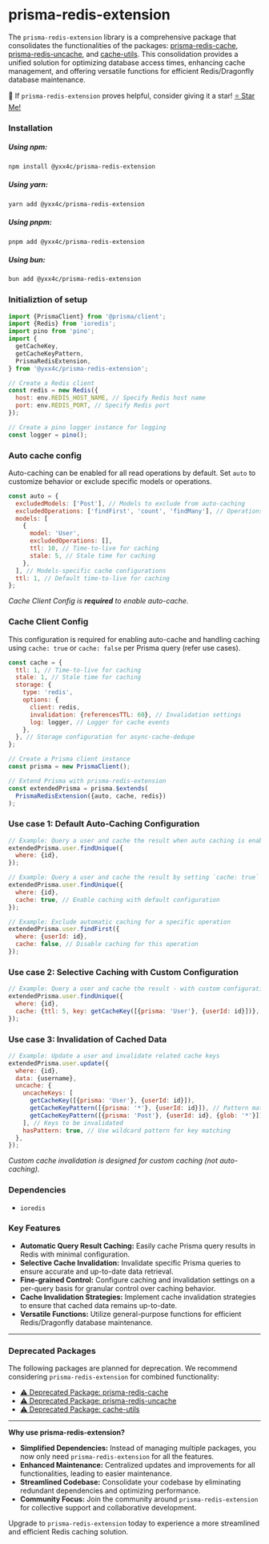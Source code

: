 # prisma-redis-extension

The `prisma-redis-extension` library is a comprehensive package that consolidates the functionalities of the packages: [prisma-redis-cache](https://github.com/yxx4c/prisma-redis-cache), [prisma-redis-uncache](https://github.com/yxx4c/prisma-redis-uncache), and [cache-utils](https://github.com/yxx4c/cache-utils). This consolidation provides a unified solution for optimizing database access times, enhancing cache management, and offering versatile functions for efficient Redis/Dragonfly database maintenance.

🚀 If `prisma-redis-extension` proves helpful, consider giving it a star! [⭐ Star Me!](https://github.com/yxx4c/prisma-redis-extension)

### **Installation**

##### **Using npm:**

```bash
npm install @yxx4c/prisma-redis-extension
```

##### **Using yarn:**

```bash
yarn add @yxx4c/prisma-redis-extension
```

##### **Using pnpm:**

```bash
pnpm add @yxx4c/prisma-redis-extension
```

##### **Using bun:**

```bash
bun add @yxx4c/prisma-redis-extension
```

### Initializtion of setup

```javascript
import {PrismaClient} from '@prisma/client';
import {Redis} from 'ioredis';
import pino from 'pino';
import {
  getCacheKey,
  getCacheKeyPattern,
  PrismaRedisExtension,
} from '@yxx4c/prisma-redis-extension';

// Create a Redis client
const redis = new Redis({
  host: env.REDIS_HOST_NAME, // Specify Redis host name
  port: env.REDIS_PORT, // Specify Redis port
});

// Create a pino logger instance for logging
const logger = pino();
```

### Auto cache config

Auto-caching can be enabled for all read operations by default. Set `auto` to customize behavior or exclude specific models or operations.

```javascript
const auto = {
  excludedModels: ['Post'], // Models to exclude from auto-caching
  excludedOperations: ['findFirst', 'count', 'findMany'], // Operations to exclude from auto-caching
  models: [
    {
      model: 'User',
      excludedOperations: [],
      ttl: 10, // Time-to-live for caching
      stale: 5, // Stale time for caching
    },
  ], // Models-specific cache configurations
  ttl: 1, // Default time-to-live for caching
};
```

_Cache Client Config is **required** to enable auto-cache._

### Cache Client Config

This configuration is required for enabling auto-cache and handling caching using `cache: true` or `cache: false` per Prisma query (refer use cases).

```javascript
const cache = {
  ttl: 1, // Time-to-live for caching
  stale: 1, // Stale time for caching
  storage: {
    type: 'redis',
    options: {
      client: redis,
      invalidation: {referencesTTL: 60}, // Invalidation settings
      log: logger, // Logger for cache events
    },
  }, // Storage configuration for async-cache-dedupe
};

// Create a Prisma client instance
const prisma = new PrismaClient();

// Extend Prisma with prisma-redis-extension
const extendedPrisma = prisma.$extends(
  PrismaRedisExtension({auto, cache, redis})
);
```

### Use case 1: Default Auto-Caching Configuration

```javascript
// Example: Query a user and cache the result when auto caching is enabled
extendedPrisma.user.findUnique({
  where: {id},
});

// Example: Query a user and cache the result by setting `cache: true` to toggle auto cache
extendedPrisma.user.findUnique({
  where: {id},
  cache: true, // Enable caching with default configuration
});

// Example: Exclude automatic caching for a specific operation
extendedPrisma.user.findFirst({
  where: {userId: id},
  cache: false, // Disable caching for this operation
});
```

### Use case 2: Selective Caching with Custom Configuration

```javascript
// Example: Query a user and cache the result - with custom configuration
extendedPrisma.user.findUnique({
  where: {id},
  cache: {ttl: 5, key: getCacheKey([{prisma: 'User'}, {userId: id}])},
});
```

### Use case 3: Invalidation of Cached Data

```javascript
// Example: Update a user and invalidate related cache keys
extendedPrisma.user.update({
  where: {id},
  data: {username},
  uncache: {
    uncacheKeys: [
      getCacheKey([{prisma: 'User'}, {userId: id}]),
      getCacheKeyPattern([{prisma: '*'}, {userId: id}]), // Pattern matching under a specific key, eg: prisma:*:userId:1234
      getCacheKeyPattern([{prisma: 'Post'}, {userId: id}, {glob: '*'}]), // Utilizing the key 'glob' to create a wildcard region, eg: prisma:post:userId:1234:*
    ], // Keys to be invalidated
    hasPattern: true, // Use wildcard pattern for key matching
  },
});
```

_Custom cache invalidation is designed for custom caching (not auto-caching)._

### Dependencies

- `ioredis`

### Key Features

- **Automatic Query Result Caching:** Easily cache Prisma query results in Redis with minimal configuration.
- **Selective Cache Invalidation:** Invalidate specific Prisma queries to ensure accurate and up-to-date data retrieval.
- **Fine-grained Control:** Configure caching and invalidation settings on a per-query basis for granular control over caching behavior.
- **Cache Invalidation Strategies:** Implement cache invalidation strategies to ensure that cached data remains up-to-date.
- **Versatile Functions:** Utilize general-purpose functions for efficient Redis/Dragonfly database maintenance.

---

### Deprecated Packages

The following packages are planned for deprecation. We recommend considering `prisma-redis-extension` for combined functionality:

- [⚠️ Deprecated Package: prisma-redis-cache](https://github.com/yxx4c/prisma-redis-cache)
- [⚠️ Deprecated Package: prisma-redis-uncache](https://github.com/yxx4c/prisma-redis-uncache)
- [⚠️ Deprecated Package: cache-utils](https://github.com/yxx4c/cache-utils)

---

**Why use prisma-redis-extension?**

- **Simplified Dependencies:** Instead of managing multiple packages, you now only need `prisma-redis-extension` for all the features.
- **Enhanced Maintenance:** Centralized updates and improvements for all functionalities, leading to easier maintenance.
- **Streamlined Codebase:** Consolidate your codebase by eliminating redundant dependencies and optimizing performance.
- **Community Focus:** Join the community around `prisma-redis-extension` for collective support and collaborative development.

Upgrade to `prisma-redis-extension` today to experience a more streamlined and efficient Redis caching solution.

